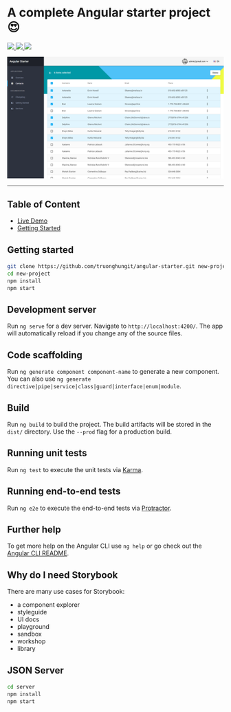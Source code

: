 
#  A complete Angular starter project 😍

<p>
  <a href="https://circleci.com/gh/truonghungit/angular-starter">
    <img src="https://img.shields.io/circleci/build/github/truonghungit/angular-starter/master.svg?style=flat-square" />
  </a>
  <a href="https://github.com/prettier/prettier">
    <img src="https://img.shields.io/badge/code_style-prettier-ff69b4.svg?style=flat-square" />
  </a>
  <a href="https://github.com/truonghungit/angular-starter/commits">
    <img src="https://img.shields.io/github/last-commit/truonghungit/angular-starter.svg?style=flat-square" />
  </a>
  </p>

  
  <img src="meta/images/contact-page.png">
</p>

---


## Table of Content

- [Live Demo](https://angular-starter.firebaseapp.com/)
- [Getting Started](#getting-started)

## Getting started

```bash
git clone https://github.com/truonghungit/angular-starter.git new-project
cd new-project
npm install
npm start
```

## Development server

Run `ng serve` for a dev server. Navigate to `http://localhost:4200/`. The app will automatically reload if you change any of the source files.

## Code scaffolding

Run `ng generate component component-name` to generate a new component. You can also use `ng generate directive|pipe|service|class|guard|interface|enum|module`.

## Build

Run `ng build` to build the project. The build artifacts will be stored in the `dist/` directory. Use the `--prod` flag for a production build.

## Running unit tests

Run `ng test` to execute the unit tests via [Karma](https://karma-runner.github.io).

## Running end-to-end tests

Run `ng e2e` to execute the end-to-end tests via [Protractor](http://www.protractortest.org/).

## Further help

To get more help on the Angular CLI use `ng help` or go check out the [Angular CLI README](https://github.com/angular/angular-cli/blob/master/README.md).

##  Why do I need Storybook

There are many use cases for Storybook: 
- a component explorer
- styleguide
- UI docs
- playground
- sandbox
- workshop
- library

## JSON Server

```bash
cd server
npm install
npm start
```
